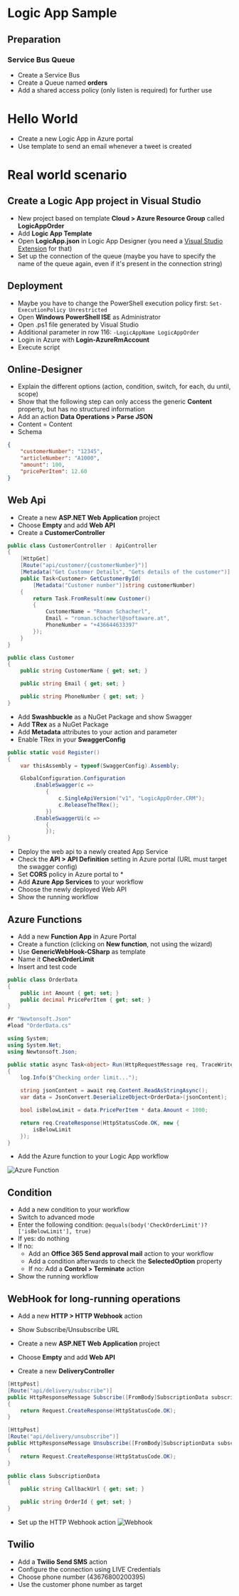 # Logic App Sample

## Preparation
### Service Bus Queue
* Create a Service Bus
* Create a Queue named **orders**
* Add a shared access policy (only listen is required) for further use

# Hello World
* Create a new Logic App in Azure portal
* Use template to send an email whenever a tweet is created

# Real world scenario

## Create a Logic App project in Visual Studio 
* New project based on template **Cloud > Azure Resource Group** called **LogicAppOrder**
* Add **Logic App Template**
* Open **LogicApp.json** in Logic App Designer (you need a [Visual Studio Extension](https://marketplace.visualstudio.com/items?itemName=VinaySinghMSFT.AzureLogicAppsToolsforVisualStudio) for that)
* Set up the connection of the queue (maybe you have to specify the name of the queue again, even if it's present in the connection string)

## Deployment
* Maybe you have to change the PowerShell execution policy first: ```Set-ExecutionPolicy Unrestricted```
* Open **Windows PowerShell ISE** as Administrator
* Open .ps1 file generated by Visual Studio
* Additional parameter in row 116: ```-LogicAppName LogicAppOrder```
* Login in Azure with **Login-AzureRmAccount**
* Execute script

## Online-Designer
* Explain the different options (action, condition, switch, for each, du until, scope)
* Show that the following step can only access the generic **Content** property, but has no structured information
* Add an action **Data Operations > Parse JSON**
* Content = Content
* Schema 

```json
{
    "customerNumber": "12345",
    "articleNumber": "A1000",
    "amount": 100,
    "pricePerItem": 12.60
}
```

## Web Api
* Create a new **ASP.NET Web Application** project
* Choose **Empty** and add **Web API**
* Create a **CustomerController**

```cs
public class CustomerController : ApiController
{
    [HttpGet]
    [Route("api/customer/{customerNumber}")]
    [Metadata("Get Customer Details", "Gets details of the customer")]
    public Task<Customer> GetCustomerById(
        [Metadata("Customer number")]string customerNumber)
    {
        return Task.FromResult(new Customer()
        {
            CustomerName = "Roman Schacherl",
            Email = "roman.schacherl@softaware.at",
            PhoneNumber = "+436644633397"
        });
    }
}
```

```cs
public class Customer
{
    public string CustomerName { get; set; }

    public string Email { get; set; }

    public string PhoneNumber { get; set; }
}
```

* Add **Swashbuckle** as a NuGet Package and show Swagger
* Add **TRex** as a NuGet Package
* Add **Metadata** attributes to your action and parameter
* Enable TRex in your **SwaggerConfig**

```cs
public static void Register()
{
    var thisAssembly = typeof(SwaggerConfig).Assembly;

    GlobalConfiguration.Configuration 
        .EnableSwagger(c =>
            {
                c.SingleApiVersion("v1", "LogicAppOrder.CRM");
                c.ReleaseTheTRex();
            })
        .EnableSwaggerUi(c =>
            {
            });
}
```
* Deploy the web api to a newly created App Service
* Check the **API > API Definition** setting in Azure portal (URL must target the swagger config)
* Set **CORS** policy in Azure portal to *
* Add **Azure App Services** to your workflow
* Choose the newly deployed Web API
* Show the running workflow

## Azure Functions
* Add a new **Function App** in Azure Portal
* Create a function (clicking on **New function**, not using the wizard)
* Use **GenericWebHook-CSharp** as template
* Name it **CheckOrderLimit**
* Insert and test code

```cs
public class OrderData
{
    public int Amount { get; set; }
    public decimal PricePerItem { get; set; }
}
```

```cs
#r "Newtonsoft.Json"
#load "OrderData.cs"

using System;
using System.Net;
using Newtonsoft.Json;

public static async Task<object> Run(HttpRequestMessage req, TraceWriter log)
{
    log.Info($"Checking order limit...");

    string jsonContent = await req.Content.ReadAsStringAsync();
    var data = JsonConvert.DeserializeObject<OrderData>(jsonContent);

    bool isBelowLimit = data.PricePerItem * data.Amount < 1000;

    return req.CreateResponse(HttpStatusCode.OK, new {
        isBelowLimit
    });
}
```

* Add the Azure function to your Logic App workflow

![Azure Function](images/azure-function.png)

## Condition
* Add a new condition to your workflow
* Switch to advanced mode
* Enter the following condition: ``` @equals(body('CheckOrderLimit')?['isBelowLimit'], true) ```
* If yes: do nothing
* If no:
  * Add an **Office 365 Send approval mail** action to your workflow
  * Add a condition afterwards to check the **SelectedOption** property
  * If no: Add a **Control > Terminate** action
* Show the running workflow

## WebHook for long-running operations
* Add a new **HTTP > HTTP Webhook** action
* Show Subscribe/Unsubscribe URL

* Create a new **ASP.NET Web Application** project
* Choose **Empty** and add **Web API**
* Create a new **DeliveryController**

```cs
[HttpPost]
[Route("api/delivery/subscribe")]
public HttpResponseMessage Subscribe([FromBody]SubscriptionData subscriptionData)
{
    return Request.CreateResponse(HttpStatusCode.OK);
}

[HttpPost]
[Route("api/delivery/unsubscribe")]
public HttpResponseMessage Unsubscribe([FromBody]SubscriptionData subscriptionData)
{
    return Request.CreateResponse(HttpStatusCode.OK);
}
```

```cs
public class SubscriptionData
{
    public string CallbackUrl { get; set; }

    public string OrderId { get; set; }
}
```

* Set up the HTTP Webhook action
![Webhook](images/webhook.png)

## Twilio
* Add a **Twilio Send SMS** action
* Configure the connection using LIVE Credentials
* Choose phone number (43676800200395)
* Use the customer phone number as target